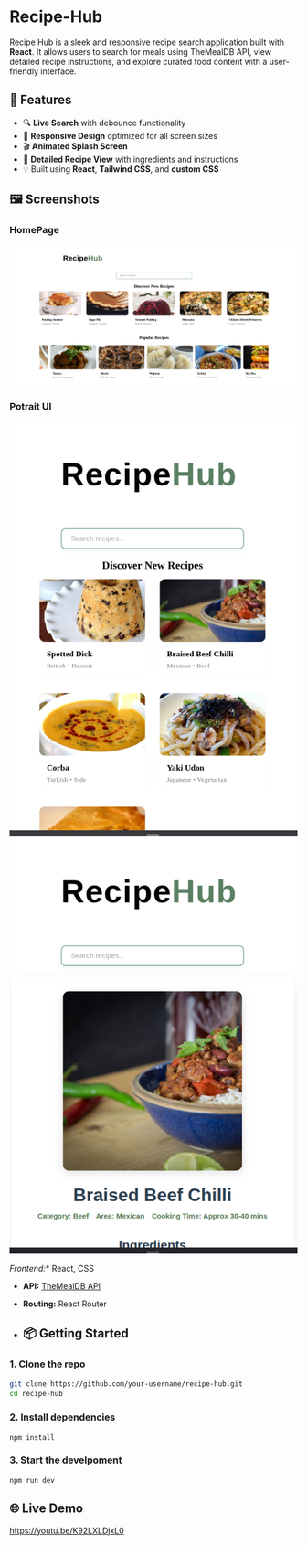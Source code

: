 # Recipe-Hub
Recipe Hub is a sleek and responsive recipe search application built with **React**. It allows users to search for meals using TheMealDB API, view detailed recipe instructions, and explore curated food content with a user-friendly interface.


## 🚀 Features

- 🔍 **Live Search** with debounce functionality
- 📱 **Responsive Design** optimized for all screen sizes
- 🎬 **Animated Splash Screen**
- 🧾 **Detailed Recipe View** with ingredients and instructions
- 💡 Built using **React**, **Tailwind CSS**, and **custom CSS**

## 🖼️ Screenshots

### HomePage
![Home Screen](./home.png)

### Potrait UI

![Potrait Screen](./potrait2.png)
![Potrait Screen 2](./potrait1.png)



*Frontend:** React, CSS
- **API:** [TheMealDB API](https://www.themealdb.com/api.php)
- **Routing:** React Router

- ## 📦 Getting Started

### 1. Clone the repo
```bash
git clone https://github.com/your-username/recipe-hub.git
cd recipe-hub
```
### 2. Install dependencies
```
npm install
```
### 3. Start the develpoment 
```
npm run dev
```
## 🌐 Live Demo 

https://youtu.be/K92LXLDjxL0
